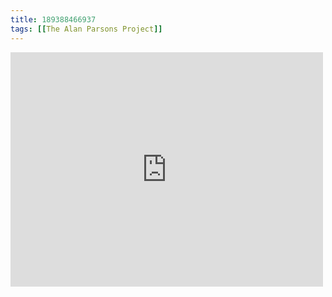 ```yaml
---
title: 189388466937
tags: [[The Alan Parsons Project]]
---
```

<iframe allow="accelerometer; autoplay; clipboard-write; encrypted-media; gyroscope; picture-in-picture" allowfullscreen="" frameborder="0" height="375" id="youtube_iframe" src="https://www.youtube.com/embed/YAE1XTvKLXA?feature=oembed&amp;enablejsapi=1&amp;origin=https://safe.txmblr.com&amp;wmode=opaque" width="500"></iframe>